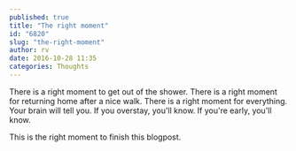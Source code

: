 ```yaml
---
published: true
title: "The right moment"
id: "6820"
slug: "the-right-moment"
author: rv
date: 2016-10-28 11:35
categories: Thoughts
---
```

There is a right moment to get out of the shower. There is a right moment for returning home after a nice walk. There is a right moment for everything. Your brain will tell you. If you overstay, you'll know. If you're early, you'll know.

This is the right moment to finish this blogpost.